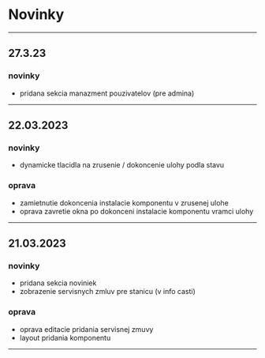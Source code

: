
# Novinky

---

[//]: # (## 21.3.23)

[//]: # (### novinky)

[//]: # ()
[//]: # (- pridana sekcia noviniek)

[//]: # ()

[//]: # (### oprava)

[//]: # ()

[//]: # (- oprava editacie pridania servisnej zmuvy)

[//]: # ()

[//]: # (---)

## 27.3.23

### novinky

- pridana sekcia manazment pouzivatelov (pre admina)

[//]: # (### oprava)

---

## 22.03.2023

### novinky

- dynamicke tlacidla na zrusenie / dokoncenie ulohy podla stavu

### oprava

- zamietnutie dokoncenia instalacie komponentu v zrusenej ulohe
- oprava zavretie okna po dokonceni instalacie komponentu vramci ulohy

---



## 21.03.2023
### novinky

- pridana sekcia noviniek 
- zobrazenie servisnych zmluv pre stanicu (v info casti)

### oprava

- oprava editacie pridania servisnej zmuvy
- layout pridania komponentu

---